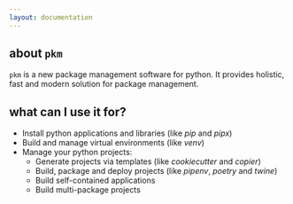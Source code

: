 ```yaml
---
layout: documentation
---
```





## about `pkm`

`pkm` is a new package management software for python. It provides holistic, fast and modern solution for package
management.

## what can I use it for?

- Install python applications and libraries (like <i>pip</i> and <i>pipx</i>)
- Build and manage virtual environments (like <i>venv</i>)
- Manage your python projects:
    - Generate projects via templates (like <i>cookiecutter</i> and <i>copier</i>)
    - Build, package and deploy projects (like <i>pipenv</i>, <i>poetry</i> and <i>twine</i>)
    - Build self-contained applications 
    - Build multi-package projects


    
 